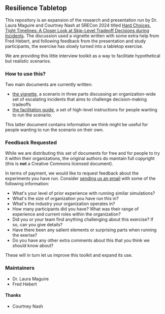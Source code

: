 ## Resilience Tabletop

This repository is an expansion of the research and presentation run by Dr. Laura Maguire and Courtney Nash at SRECon 2024 titled [Hard Choices, Tight Timelines: A Closer Look at Skip-Level Tradeoff Decisions during Incidents](https://www.usenix.org/conference/srecon24americas/presentation/maguire). The discussion used a vignette written with some extra help from Fred Hebert, and following feedback from the presentation and study participants, the exercise has slowly turned into a tabletop exercise.

We are providing this little interview toolkit as a way to facilitate hypothetical but realistic scenarios.

### How to use this?

Two main documents are currently written:

- [the vignette](scenario/vignette.md), a scenario in three parts discussing an organization-wide set of escalating incidents that aims to challenge decision-making tradeoffs
- [the facilitation guide](facilitation/guide.md), a set of high-level instructions for people wanting to run the scenario.

This latter document contains information we think might be useful for people wanting to run the scenario on their own.

### Feedback Requested

While we are distributing this set of documents for free and for people to try it within their organizations, the original authors do maintain full copyright (this is **not** a Creative Commons licensed document).

In terms of payment, we would like to request feedback about the experiments you have run. Consider [sending us an email](mailto:info@tracecognitive.com) with some of the following information:

- What's your level of prior experience with running similar simulations?
- What's the size of organization you have run this in?
- What's the industry your organization operates in?
- How many participants did you have? What was their range of experience and current roles within the organization?
- Did you or your team find anything challenging about this exercise? If so, can you give details?
- Have there been any salient elements or surprising parts when running the exerise?
- Do you have any other extra comments about this that you think we should know about?

These will in turn let us improve this toolkit and expand its use.

### Maintainers

- Dr. Laura Maguire
- Fred Hebert

#### Thanks

- Courtney Nash

